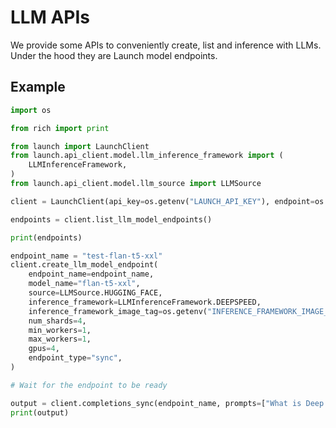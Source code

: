 # LLM APIs

We provide some APIs to conveniently create, list and inference with LLMs. Under the hood they are Launch model endpoints.

## Example

```py title="LLM APIs Usage"
import os

from rich import print

from launch import LaunchClient
from launch.api_client.model.llm_inference_framework import (
    LLMInferenceFramework,
)
from launch.api_client.model.llm_source import LLMSource

client = LaunchClient(api_key=os.getenv("LAUNCH_API_KEY"), endpoint=os.getenv("LAUNCH_ENDPOINT"))

endpoints = client.list_llm_model_endpoints()

print(endpoints)

endpoint_name = "test-flan-t5-xxl"
client.create_llm_model_endpoint(
    endpoint_name=endpoint_name,
    model_name="flan-t5-xxl",
    source=LLMSource.HUGGING_FACE,
    inference_framework=LLMInferenceFramework.DEEPSPEED,
    inference_framework_image_tag=os.getenv("INFERENCE_FRAMEWORK_IMAGE_TAG"),
    num_shards=4,
    min_workers=1,
    max_workers=1,
    gpus=4,
    endpoint_type="sync",
)

# Wait for the endpoint to be ready

output = client.completions_sync(endpoint_name, prompts=["What is Deep Learning?"], max_new_tokens=10, temperature=0)
print(output)
```
